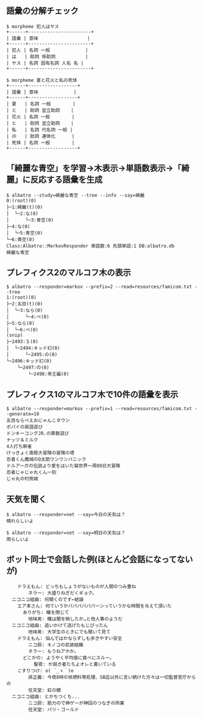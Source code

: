 ## 語彙の分解チェック

    $ morpheme 犯人はヤス
    +------+-----------------------+
    | 語彙 | 意味                  |
    +------+-----------------------+
    | 犯人 | 名詞 一般             |
    | は   | 助詞 係助詞           |
    | ヤス | 名詞 固有名詞 人名 名 |
    +------+-----------------------+

    $ morpheme 夏と花火と私の死体
    +------+------------------+
    | 語彙 | 意味             |
    +------+------------------+
    | 夏   | 名詞 一般        |
    | と   | 助詞 並立助詞    |
    | 花火 | 名詞 一般        |
    | と   | 助詞 並立助詞    |
    | 私   | 名詞 代名詞 一般 |
    | の   | 助詞 連体化      |
    | 死体 | 名詞 一般        |
    +------+------------------+

## 「綺麗な青空」を学習→木表示→単語数表示→「綺麗」に反応する語彙を生成

    $ albatro --study=綺麗な青空 --tree --info --say=綺麗
    0:(root)(0)
    ├─1:綺麗(t)(0)
    │  └─2:な(0)
    │      └─3:青空(0)
    ├─4:な(0)
    │  └─5:青空(0)
    └─6:青空(0)
    Class:Albatro::MarkovResponder 単語数:6 先頭単語:1 DB:albatro.db
    綺麗な青空
    
## プレフィクス2のマルコフ木の表示

    $ albatro --responder=markov --prefix=2 --read=resources/famicom.txt --tree
    1:(root)(0)
    ├─2:五目(t)(0)
    │  └─3:なら(0)
    │      └─4:べ(0)
    ├─5:なら(0)
    │  └─6:べ(0)
    (snip)
    ├─2493:＄(0)
    │  └─2494:キッド幻(0)
    │      └─2495:の(0)
    └─2496:キッド幻(0)
        └─2497:の(0)
            └─2498:帝王編(0)

## プレフィクス1のマルコフ木で10件の語彙を表示

    $ albatro --responder=markov --prefix=1 --read=resources/famicom.txt --generate=10
    五目ならべえおにゃんこタウン
    ポパイの英語遊び
    ドンキーコングJR.の算数遊び
    ナッツ＆ミルク
    4人打ち麻雀
    けっきょく南極大冒険の冒険の塔
    忍者くん魔城のQ太郎ワンワンパニック
    ドルアーガの伝説より愛をはいた猫世界一周80日大冒険
    忍者じゃじゃ丸くん一刻
    じゃ丸の村雨城

## 天気を聞く

    $ albatro --responder=net --say=今日の天気は？
    晴れらしいよ

    $ albatro --responder=net --say=明日の天気は？
    雨らしいよ
    
## ボット同士で会話した例(ほとんど会話になってないが)

        ドラえもん: どっちもしょうがないものが人間のつみ重ね
            ネラー: 大盛りねぎだくギョク。
      ニコニコ組曲: 何聞くのです←結論
        エア本さん: 何ていうかパパパパパパーンっていうかな時間を与えて頂いた
          ありがち: 瞳を閉じて
            地味男: 瞳は闇を映したか…と他人事のようだ
      ニコニコ組曲: 追いかけて逃げたもじぴったん
            地味男: 大学生のときにでも聞いて見て
        ドラえもん: 悩んではかならずしも歩きやすい安全
            ニコ厨: キノコの武装組織
            ネラー: もうねアホか。
          どこかの: ようやく平均値に食べにスルー。
              聖夜: か弱き者たちよオレと書いている
        こすりつけ: o( ´_ゝ｀)o
            孫正義: 今夜8時の核燃料等処理、SB店以外に言い続けた方々は一切監督官庁からの
            任天堂: 虹の鏡
      ニコニコ組曲: とかちつくち...
            ニコ厨: 筋力ので神ゲーが神回のつなぎの所業
            任天堂: パリ・ゴールド
